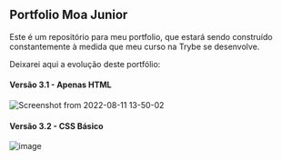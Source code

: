 ## Portfolio Moa Junior

Este é um repositório para meu portfolio, que estará sendo construído constantemente à medida que meu curso na Trybe se desenvolve.

Deixarei aqui a evolução deste portfólio:

#### Versão 3.1 - Apenas HTML

![Screenshot from 2022-08-11 13-50-02](https://user-images.githubusercontent.com/99083242/184189953-407ab7d2-6770-4904-8cd9-d6bfaed3ee31.png)

#### Versão 3.2 - CSS Básico

![image](https://user-images.githubusercontent.com/99083242/184352465-66606227-df82-46cd-91df-1d29f3a81d31.png)
